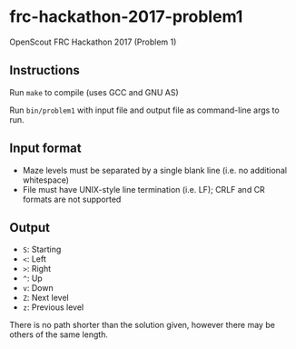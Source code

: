 # frc-hackathon-2017-problem1
OpenScout FRC Hackathon 2017 (Problem 1)

## Instructions

Run `make` to compile (uses GCC and GNU AS)

Run `bin/problem1` with input file and output file as command-line args to run.

## Input format

- Maze levels must be separated by a single blank line (i.e. no additional whitespace)
- File must have UNIX-style line termination (i.e. LF); CRLF and CR formats are not supported

## Output

- `S`: Starting
- `<`: Left
- `>`: Right
- `^`: Up
- `v`: Down
- `Z`: Next level
- `z`: Previous level

There is no path shorter than the solution given, however there may be others of the same length.
